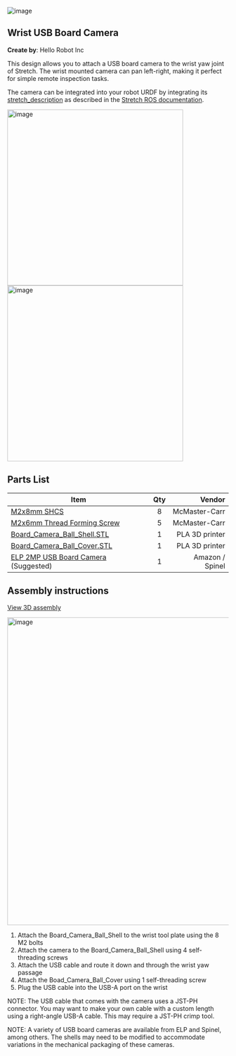 ![image](../../images/banner.png)

## Wrist USB Board Camera

**Create by**: Hello Robot Inc

This design allows you to attach a USB board camera to the wrist yaw joint of Stretch. The wrist mounted camera can pan left-right, making it perfect for simple remote inspection tasks.

The camera can be integrated into your robot URDF by integrating its [stretch_description](./stretch_description) as described in the [Stretch ROS documentation](https://github.com/hello-robot/stretch_ros/tree/master/stretch_description).

<img src="images/wrist_camera_A.png" alt="image" height="400" />
<img src="images/wrist_camera_B.png" alt="image" height="400" />

## Parts List

| Item | Qty | Vendor           |
| ------------- |:-------------:| -----: |
| [M2x8mm SHCS](https://www.mcmaster.com/91290A015) | 8 | McMaster-Carr|
| [M2x6mm Thread Forming Screw](https://www.mcmaster.com/96817A209) | 5 | McMaster-Carr|
| [Board_Camera_Ball_Shell.STL](CAD/Board_Camera_Ball_Shell.STL) | 1 |    PLA 3D printer|
| [Board_Camera_Ball_Cover.STL](CAD/Board_Camera_Ball_Cover.STL) | 1 | PLA 3D printer |
| [ELP 2MP USB Board Camera](https://www.amazon.com/ELP-Camera-Megapixel-Windows-Android/dp/B00KA7WSSU/ref=sr_1_3?dchild=1&keywords=elp+camera+cable&qid=1613066230&s=electronics&sr=1-3) (Suggested) | 1 | Amazon / Spinel |

## Assembly instructions
[View 3D assembly](CAD/wrist_USB_board_camera_assembly.STL)

<img src="images/wrist_camera_assembly.png" alt="image" height="700" />

1. Attach the Board_Camera_Ball_Shell to the wrist tool plate using the 8 M2 bolts
2. Attach the camera to the Board_Camera_Ball_Shell using 4 self-threading screws
3. Attach the USB cable and route it down and through the wrist yaw passage
4. Attach the Boad_Camera_Ball_Cover using 1 self-threading screw
5. Plug the USB cable into the USB-A port on the wrist

NOTE: The USB cable that comes with the camera uses a JST-PH connector. You may want to make your own cable with a custom length using a right-angle USB-A cable. This may require a JST-PH crimp tool.

NOTE: A variety of USB board cameras are available from ELP and Spinel, among others. The shells may need to be modified to accommodate variations in the mechanical packaging of these cameras.
